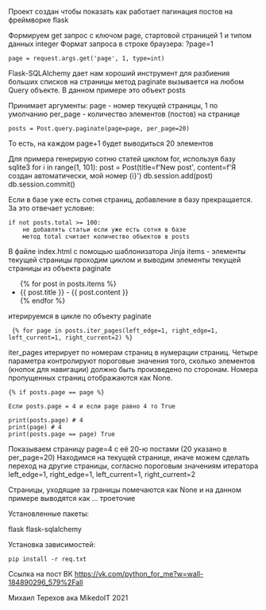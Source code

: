 Проект создан чтобы показать как работает пагинация постов на фреймворке flask

Формируем get запрос с ключом page, стартовой страницей 1 и типом данных integer
Формат запроса в строке браузера: ?page=1

    page = request.args.get('page', 1, type=int)


Flask-SQLAlchemy дает нам хороший инструмент для разбиения больших списков на страницы
    метод paginate вызывается на любом Query объекте. В данном примере это объект posts
    
Принимает аргументы:
    page - номер текущей страницы, 1 по умолчанию
    per_page - количество элементов (постов) на странице

    posts = Post.query.paginate(page=page, per_page=20)

То есть, на каждом page+1 будет выводиться 20 элементов
    

Для примера генерирую сотню статей циклом for, используя базу sqlite3
        for i in range(1, 101):
            post = Post(title=f'New post', content=f'Я создан автоматически, мой номер {i}')
            db.session.add(post)
            db.session.commit()


Если в базе уже есть сотня страниц, добавление в базу прекращается. За это отвечает условие:

    if not posts.total >= 100:
        не добавлять статьи если уже есть сотня в базе
        метод total считает количество объектов в posts
        

В файле index.html с помощью шаблонизатора Jinja
    items -  элементы текущей страницы
    проходим циклом и выводим элементы текущей страницы из объекта paginate
        <ul>
            {% for post in posts.items %}
                <li> {{ post.title }} - {{ post.content }}</li>
            {% endfor %}
        </ul>

итерируемся в цикле по объекту paginate

     {% for page in posts.iter_pages(left_edge=1, right_edge=1, left_current=1, right_current=2) %}

iter_pages итерирует по номерам страниц в нумерации страниц. Четыре параметра контролируют пороговые значения того,
сколько элементов (кнопок для навигации) должно быть произведено по сторонам. 
Номера пропущенных страниц отображаются как None.


    {% if posts.page == page %}

    Если posts.page = 4 и если page равно 4 то True

    print(posts.page) # 4
    print(page) # 4
    print(posts.page == page) True


Показываем страницу page=4 с её 20-ю постами (20 указано в per_page=20)
Находимся на текущей странице, иначе можем сделать переход на другие страницы,
согласно пороговым значениям итератора left_edge=1, right_edge=1, left_current=1, right_current=2

Страницы, уходящие за границы помечаются как None и на данном примере выводятся как ... троеточие


Установленные пакеты:

flask
flask-sqlalchemy


Установка зависимостей:
    
    pip install -r req.txt

Ссылка на пост ВК https://vk.com/python_for_me?w=wall-184890296_579%2Fall

Михаил Терехов ака MikedoIT 2021







